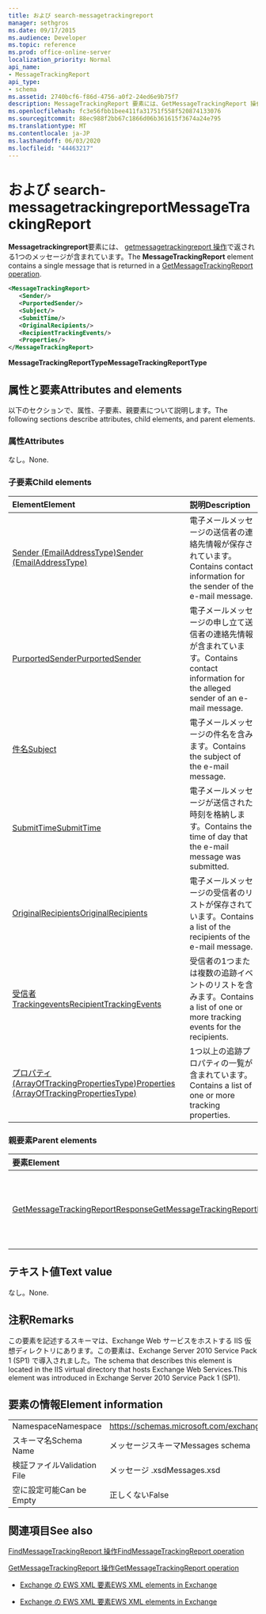 ```yaml
---
title: および search-messagetrackingreport
manager: sethgros
ms.date: 09/17/2015
ms.audience: Developer
ms.topic: reference
ms.prod: office-online-server
localization_priority: Normal
api_name:
- MessageTrackingReport
api_type:
- schema
ms.assetid: 2740bcf6-f86d-4756-a0f2-24ed6e9b75f7
description: MessageTrackingReport 要素には、GetMessageTrackingReport 操作で返される1つのメッセージが含まれています。
ms.openlocfilehash: fc3e56fbb1bee411fa31751f558f520874133076
ms.sourcegitcommit: 88ec988f2bb67c1866d06b361615f3674a24e795
ms.translationtype: MT
ms.contentlocale: ja-JP
ms.lasthandoff: 06/03/2020
ms.locfileid: "44463217"
---
```

# <a name="messagetrackingreport"></a><span data-ttu-id="e7422-103">および search-messagetrackingreport</span><span class="sxs-lookup"><span data-stu-id="e7422-103">MessageTrackingReport</span></span>

<span data-ttu-id="e7422-104">**Messagetrackingreport**要素には、 [getmessagetrackingreport 操作](getmessagetrackingreport-operation.md)で返される1つのメッセージが含まれています。</span><span class="sxs-lookup"><span data-stu-id="e7422-104">The **MessageTrackingReport** element contains a single message that is returned in a [GetMessageTrackingReport operation](getmessagetrackingreport-operation.md).</span></span>
  
```XML
<MessageTrackingReport>
   <Sender/>
   <PurportedSender/>
   <Subject/>
   <SubmitTime/>
   <OriginalRecipients/>
   <RecipientTrackingEvents/>
   <Properties/>
</MessageTrackingReport>
```

 <span data-ttu-id="e7422-105">**MessageTrackingReportType**</span><span class="sxs-lookup"><span data-stu-id="e7422-105">**MessageTrackingReportType**</span></span>
## <a name="attributes-and-elements"></a><span data-ttu-id="e7422-106">属性と要素</span><span class="sxs-lookup"><span data-stu-id="e7422-106">Attributes and elements</span></span>

<span data-ttu-id="e7422-107">以下のセクションで、属性、子要素、親要素について説明します。</span><span class="sxs-lookup"><span data-stu-id="e7422-107">The following sections describe attributes, child elements, and parent elements.</span></span>
  
### <a name="attributes"></a><span data-ttu-id="e7422-108">属性</span><span class="sxs-lookup"><span data-stu-id="e7422-108">Attributes</span></span>

<span data-ttu-id="e7422-109">なし。</span><span class="sxs-lookup"><span data-stu-id="e7422-109">None.</span></span>
  
### <a name="child-elements"></a><span data-ttu-id="e7422-110">子要素</span><span class="sxs-lookup"><span data-stu-id="e7422-110">Child elements</span></span>

|<span data-ttu-id="e7422-111">**Element**</span><span class="sxs-lookup"><span data-stu-id="e7422-111">**Element**</span></span>|<span data-ttu-id="e7422-112">**説明**</span><span class="sxs-lookup"><span data-stu-id="e7422-112">**Description**</span></span>|
|:-----|:-----|
|[<span data-ttu-id="e7422-113">Sender (EmailAddressType)</span><span class="sxs-lookup"><span data-stu-id="e7422-113">Sender (EmailAddressType)</span></span>](sender-emailaddresstype.md) <br/> |<span data-ttu-id="e7422-114">電子メールメッセージの送信者の連絡先情報が保存されています。</span><span class="sxs-lookup"><span data-stu-id="e7422-114">Contains contact information for the sender of the e-mail message.</span></span>  <br/> |
|[<span data-ttu-id="e7422-115">PurportedSender</span><span class="sxs-lookup"><span data-stu-id="e7422-115">PurportedSender</span></span>](purportedsender.md) <br/> |<span data-ttu-id="e7422-116">電子メールメッセージの申し立て送信者の連絡先情報が含まれています。</span><span class="sxs-lookup"><span data-stu-id="e7422-116">Contains contact information for the alleged sender of an e-mail message.</span></span>  <br/> |
|[<span data-ttu-id="e7422-117">件名</span><span class="sxs-lookup"><span data-stu-id="e7422-117">Subject</span></span>](subject.md) <br/> |<span data-ttu-id="e7422-118">電子メールメッセージの件名を含みます。</span><span class="sxs-lookup"><span data-stu-id="e7422-118">Contains the subject of the e-mail message.</span></span>  <br/> |
|[<span data-ttu-id="e7422-119">SubmitTime</span><span class="sxs-lookup"><span data-stu-id="e7422-119">SubmitTime</span></span>](submittime.md) <br/> |<span data-ttu-id="e7422-120">電子メールメッセージが送信された時刻を格納します。</span><span class="sxs-lookup"><span data-stu-id="e7422-120">Contains the time of day that the e-mail message was submitted.</span></span>  <br/> |
|[<span data-ttu-id="e7422-121">OriginalRecipients</span><span class="sxs-lookup"><span data-stu-id="e7422-121">OriginalRecipients</span></span>](originalrecipients.md) <br/> |<span data-ttu-id="e7422-122">電子メールメッセージの受信者のリストが保存されています。</span><span class="sxs-lookup"><span data-stu-id="e7422-122">Contains a list of the recipients of the e-mail message.</span></span>  <br/> |
|[<span data-ttu-id="e7422-123">受信者 Trackingevents</span><span class="sxs-lookup"><span data-stu-id="e7422-123">RecipientTrackingEvents</span></span>](recipienttrackingevents.md) <br/> |<span data-ttu-id="e7422-124">受信者の1つまたは複数の追跡イベントのリストを含みます。</span><span class="sxs-lookup"><span data-stu-id="e7422-124">Contains a list of one or more tracking events for the recipients.</span></span>  <br/> |
|[<span data-ttu-id="e7422-125">プロパティ (ArrayOfTrackingPropertiesType)</span><span class="sxs-lookup"><span data-stu-id="e7422-125">Properties (ArrayOfTrackingPropertiesType)</span></span>](properties-arrayoftrackingpropertiestype.md) <br/> |<span data-ttu-id="e7422-126">1つ以上の追跡プロパティの一覧が含まれています。</span><span class="sxs-lookup"><span data-stu-id="e7422-126">Contains a list of one or more tracking properties.</span></span>  <br/> |
   
### <a name="parent-elements"></a><span data-ttu-id="e7422-127">親要素</span><span class="sxs-lookup"><span data-stu-id="e7422-127">Parent elements</span></span>

|<span data-ttu-id="e7422-128">**要素**</span><span class="sxs-lookup"><span data-stu-id="e7422-128">**Element**</span></span>|<span data-ttu-id="e7422-129">**説明**</span><span class="sxs-lookup"><span data-stu-id="e7422-129">**Description**</span></span>|
|:-----|:-----|
|[<span data-ttu-id="e7422-130">GetMessageTrackingReportResponse</span><span class="sxs-lookup"><span data-stu-id="e7422-130">GetMessageTrackingReportResponse</span></span>](getmessagetrackingreportresponse.md) <br/> |<span data-ttu-id="e7422-131">1つの[Getmessagetrackingreport 操作](getmessagetrackingreport-operation.md)要求の結果が含まれています。</span><span class="sxs-lookup"><span data-stu-id="e7422-131">Contains the result of a single [GetMessageTrackingReport operation](getmessagetrackingreport-operation.md) request.</span></span>  <br/> |
   
## <a name="text-value"></a><span data-ttu-id="e7422-132">テキスト値</span><span class="sxs-lookup"><span data-stu-id="e7422-132">Text value</span></span>

<span data-ttu-id="e7422-133">なし。</span><span class="sxs-lookup"><span data-stu-id="e7422-133">None.</span></span>
  
## <a name="remarks"></a><span data-ttu-id="e7422-134">注釈</span><span class="sxs-lookup"><span data-stu-id="e7422-134">Remarks</span></span>

<span data-ttu-id="e7422-135">この要素を記述するスキーマは、Exchange Web サービスをホストする IIS 仮想ディレクトリにあります。この要素は、Exchange Server 2010 Service Pack 1 (SP1) で導入されました。</span><span class="sxs-lookup"><span data-stu-id="e7422-135">The schema that describes this element is located in the IIS virtual directory that hosts Exchange Web Services.This element was introduced in Exchange Server 2010 Service Pack 1 (SP1).</span></span>
  
## <a name="element-information"></a><span data-ttu-id="e7422-136">要素の情報</span><span class="sxs-lookup"><span data-stu-id="e7422-136">Element information</span></span>

|||
|:-----|:-----|
|<span data-ttu-id="e7422-137">Namespace</span><span class="sxs-lookup"><span data-stu-id="e7422-137">Namespace</span></span>  <br/> |https://schemas.microsoft.com/exchange/services/2006/messages  <br/> |
|<span data-ttu-id="e7422-138">スキーマ名</span><span class="sxs-lookup"><span data-stu-id="e7422-138">Schema Name</span></span>  <br/> |<span data-ttu-id="e7422-139">メッセージスキーマ</span><span class="sxs-lookup"><span data-stu-id="e7422-139">Messages schema</span></span>  <br/> |
|<span data-ttu-id="e7422-140">検証ファイル</span><span class="sxs-lookup"><span data-stu-id="e7422-140">Validation File</span></span>  <br/> |<span data-ttu-id="e7422-141">メッセージ .xsd</span><span class="sxs-lookup"><span data-stu-id="e7422-141">Messages.xsd</span></span>  <br/> |
|<span data-ttu-id="e7422-142">空に設定可能</span><span class="sxs-lookup"><span data-stu-id="e7422-142">Can be Empty</span></span>  <br/> |<span data-ttu-id="e7422-143">正しくない</span><span class="sxs-lookup"><span data-stu-id="e7422-143">False</span></span>  <br/> |
   
## <a name="see-also"></a><span data-ttu-id="e7422-144">関連項目</span><span class="sxs-lookup"><span data-stu-id="e7422-144">See also</span></span>



[<span data-ttu-id="e7422-145">FindMessageTrackingReport 操作</span><span class="sxs-lookup"><span data-stu-id="e7422-145">FindMessageTrackingReport operation</span></span>](findmessagetrackingreport-operation.md)
  
[<span data-ttu-id="e7422-146">GetMessageTrackingReport 操作</span><span class="sxs-lookup"><span data-stu-id="e7422-146">GetMessageTrackingReport operation</span></span>](getmessagetrackingreport-operation.md)


- [<span data-ttu-id="e7422-147">Exchange の EWS XML 要素</span><span class="sxs-lookup"><span data-stu-id="e7422-147">EWS XML elements in Exchange</span></span>](ews-xml-elements-in-exchange.md)
  
- [<span data-ttu-id="e7422-148">Exchange の EWS XML 要素</span><span class="sxs-lookup"><span data-stu-id="e7422-148">EWS XML elements in Exchange</span></span>](ews-xml-elements-in-exchange.md)

